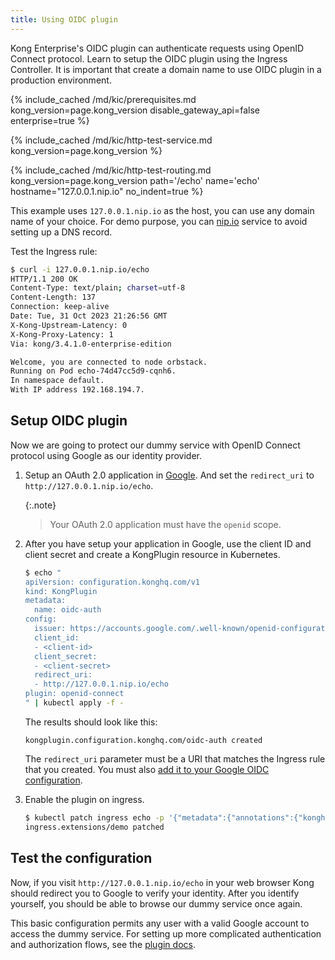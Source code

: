 ```yaml
---
title: Using OIDC plugin
---
```


Kong Enterprise's OIDC plugin can authenticate requests using OpenID Connect protocol.
Learn to setup the OIDC plugin using the Ingress Controller. It is important that create a domain name to use OIDC plugin in a production environment. 

{% include_cached /md/kic/prerequisites.md kong_version=page.kong_version disable_gateway_api=false enterprise=true %}

{% include_cached /md/kic/http-test-service.md kong_version=page.kong_version %}

{% include_cached /md/kic/http-test-routing.md kong_version=page.kong_version path='/echo' name='echo' hostname="127.0.0.1.nip.io" no_indent=true %}

This example uses `127.0.0.1.nip.io` as the host, you can use any domain name
of your choice. For demo purpose, you can [nip.io](http://nip.io) service to avoid setting up a DNS record.

Test the Ingress rule:

```bash
$ curl -i 127.0.0.1.nip.io/echo
HTTP/1.1 200 OK
Content-Type: text/plain; charset=utf-8
Content-Length: 137
Connection: keep-alive
Date: Tue, 31 Oct 2023 21:26:56 GMT
X-Kong-Upstream-Latency: 0
X-Kong-Proxy-Latency: 1
Via: kong/3.4.1.0-enterprise-edition

Welcome, you are connected to node orbstack.
Running on Pod echo-74d47cc5d9-cqnh6.
In namespace default.
With IP address 192.168.194.7.
```

## Setup OIDC plugin

Now we are going to protect our dummy service with OpenID Connect
protocol using Google as our identity provider.

1. Setup an OAuth 2.0 application in [Google](https://developers.google.com/identity/protocols/oauth2/openid-connect). And set the `redirect_uri` to `http://127.0.0.1.nip.io/echo`.

    {:.note}
    > Your OAuth 2.0 application must have the `openid` scope.

1. After you have setup your application in Google, use the client ID and client secret and create a KongPlugin resource in Kubernetes.

    ```bash
    $ echo "
    apiVersion: configuration.konghq.com/v1
    kind: KongPlugin
    metadata:
      name: oidc-auth
    config:
      issuer: https://accounts.google.com/.well-known/openid-configuration
      client_id:
      - <client-id>
      client_secret:
      - <client-secret>
      redirect_uri:
      - http://127.0.0.1.nip.io/echo
    plugin: openid-connect
    " | kubectl apply -f -
    ```

    The results should look like this:
    ```text
    kongplugin.configuration.konghq.com/oidc-auth created
    ```

    The `redirect_uri` parameter must be a URI that matches the Ingress rule that you created. You must also [add it to your Google OIDC configuration](https://developers.google.com/identity/protocols/oauth2/openid-connect#setredirecturi).

1. Enable the plugin on ingress.

    ```bash
    $ kubectl patch ingress echo -p '{"metadata":{"annotations":{"konghq.com/plugins":"oidc-auth"}}}'
    ingress.extensions/demo patched
    ```
    
## Test the configuration

Now, if you visit `http://127.0.0.1.nip.io/echo` in your web browser
Kong should redirect you to Google to verify your identity.
After you identify yourself, you should be able to browse our dummy service
once again.

This basic configuration permits any user with a valid Google account to access
the dummy service.
For setting up more complicated authentication and authorization flows, see the
[plugin docs](/gateway/latest/kong-plugins/authentication/oidc/google).
